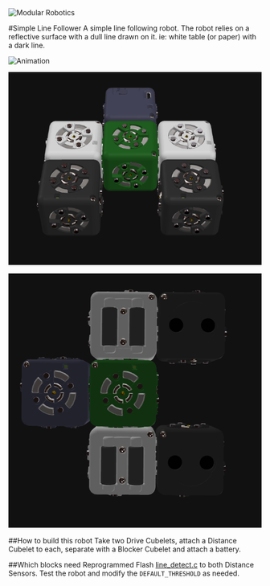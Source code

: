 <img src="http://www.modrobotics.com/wp-content/uploads/2016/05/mr_logo.png"  alt="Modular Robotics" width="100"/>

#Simple Line Follower
A simple line following robot. The robot relies on a reflective surface with a dull line drawn on it. ie: white table (or paper) with a dark line.

![Animation](img/anim.gif)

![Front View](img/front_view-virtual.PNG)

![Bottom View](img/bottom_view-virtual.PNG)

##How to build this robot
Take two Drive Cubelets, attach a Distance Cubelet to each, separate with a Blocker Cubelet and attach a battery.

##Which blocks need Reprogrammed
Flash [line_detect.c](line_detect.c) to both Distance Sensors. Test the robot and modify the `DEFAULT_THRESHOLD` as needed.

